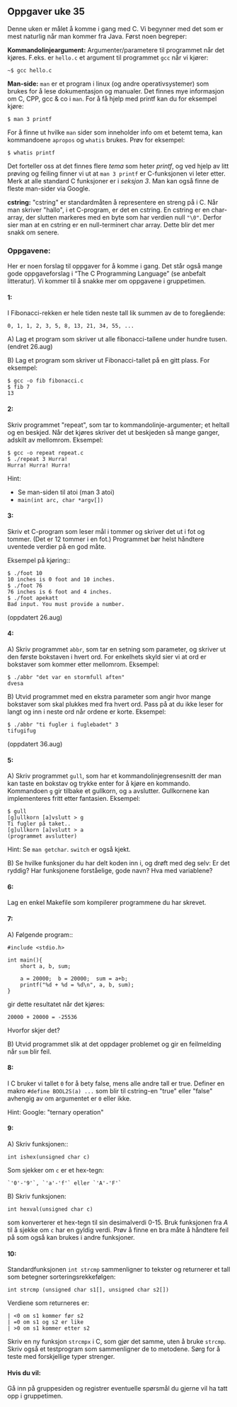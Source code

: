 ## Oppgaver uke 35

Denne uken er målet å komme i gang med C. Vi begynner med det som er mest naturlig når man kommer fra Java. Først noen begreper:

**Kommandolinjeargument:** Argumenter/parametere til programmet når det kjøres. F.eks. er `hello.c` et argument til programmet `gcc` når vi kjører:

    ~$ gcc hello.c

**Man-side:** `man` er et program i linux (og andre operativsystemer) som brukes for å lese dokumentasjon og manualer. Det finnes mye informasjon om C, CPP, gcc &amp; co i `man`. For å få hjelp med printf kan du for eksempel kjøre:

    $ man 3 printf

For å finne ut hvilke `man` sider som inneholder info om et betemt tema, kan kommandoene `apropos` og `whatis` brukes. Prøv for eksempel:
        
    $ whatis printf

Det forteller oss at det finnes flere *tema* som heter *printf*, og ved 
hjelp av litt prøving og feiling finner vi ut at ``man 3 printf`` 
er C-funksjonen vi leter etter. Merk at alle standard C funksjoner 
er i *seksjon 3*. Man kan også finne de fleste man-sider via Google.

**cstring:** "cstring" er standardmåten å representere en streng på i C. Når man skriver "hallo", i et C-program, er det en cstring. En cstring er en char-array, der slutten markeres med en byte som har verdien null `"\0"`. Derfor sier man at en cstring er en null-terminert char array. Dette blir det mer snakk om senere.
    

### Oppgavene:

Her er noen forslag til oppgaver for å komme i gang. Det står også mange gode oppgaveforslag i “The C Programming Language” (se anbefalt litteratur). Vi kommer til å snakke mer om oppgavene i gruppetimen.



#### 1:

I Fibonacci-rekken er hele tiden neste tall lik summen av de to foregående:

    0, 1, 1, 2, 3, 5, 8, 13, 21, 34, 55, ...

A) Lag et program som skriver ut alle fibonacci-tallene under hundre tusen. (endret 26.aug)

B) Lag et program som skriver ut Fibonacci-tallet på en gitt plass. For eksempel:

    $ gcc -o fib fibonacci.c
    $ fib 7
    13



#### 2:

Skriv programmet "repeat", som tar to kommandolinje-argumenter; et heltall og en beskjed. Når det kjøres skriver det ut beskjeden så mange ganger, adskilt av mellomrom. Eksempel:

    $ gcc -o repeat repeat.c
    $ ./repeat 3 Hurra!
    Hurra! Hurra! Hurra!

Hint:

- Se man-siden til atoi (man 3 atoi)
- `main(int arc, char *argv[])`


#### 3:

Skriv et C-program som leser mål i tommer og skriver det ut i fot og
tommer. (Det er 12 tommer i en fot.) Programmet bør helst håndtere uventede verdier på en god måte.

Eksempel på kjøring::

    $ ./foot 10
    10 inches is 0 foot and 10 inches.
    $ ./foot 76
    76 inches is 6 foot and 4 inches.
    $ ./foot apekatt
    Bad input. You must provide a number.

(oppdatert 26.aug)


#### 4:

A)
Skriv programmet `abbr`, som tar en setning som parameter, og skriver ut den første bokstaven i hvert ord. For enkelhets skyld sier vi at ord er bokstaver som kommer etter mellomrom. Eksempel:

    $ ./abbr "det var en stormfull aften"
    dvesa

B)
Utvid programmet med en ekstra parameter som angir hvor mange bokstaver som skal plukkes med fra hvert ord. Pass på at du ikke leser for langt og inn i neste ord når ordene er korte. Eksempel:

    $ ./abbr "ti fugler i fuglebadet" 3
    tifugifug

(oppdatert 36.aug)

#### 5:

A)
Skriv programmet `gull`, som har et kommandolinjegrensesnitt der man kan taste en bokstav og trykke enter for å kjøre en kommando. Kommandoen `g` gir tilbake et gullkorn, og `a` avslutter. Gullkornene kan implementeres fritt etter fantasien. Eksempel:

    $ gull
    [g]ullkorn [a]vslutt > g
    Ti fugler på taket..
    [g]ullkorn [a]vslutt > a
    (programmet avslutter)

Hint: Se `man getchar`. `switch` er også kjekt.

B) Se hvilke funksjoner du har delt koden inn i, og drøft med deg selv: Er det ryddig? Har funksjonene forståelige, gode navn? Hva med variablene?


#### 6:

Lag en enkel Makefile som kompilerer programmene du har skrevet.


#### 7:

A)
Følgende program::

    #include <stdio.h>

    int main(){
        short a, b, sum;

        a = 20000;  b = 20000;  sum = a+b;
        printf("%d + %d = %d\n", a, b, sum);
    }

gir dette resultatet når det kjøres:

    20000 + 20000 = -25536

Hvorfor skjer det?

B)
Utvid programmet slik at det oppdager problemet og 
gir en feilmelding når `sum` blir feil.


#### 8:

I C bruker vi tallet `0` for å bety false, mens alle andre tall er true. Definer en makro `#define BOOL2S(a) ...` som blir til cstring-en "true" eller "false" avhengig av om argumentet er `0` eller ikke.

Hint: Google: "ternary operation"


#### 9:


A) Skriv funksjonen::

    int ishex(unsigned char c)

Som sjekker om `c` er et hex-tegn:

    `'0'-'9'`, `'a'-'f'` eller `'A'-'F'`


B) Skriv funksjonen:

    int hexval(unsigned char c)

som konverterer et hex-tegn til sin desimalverdi 0-15. Bruk 
funksjonen fra *A* til å sjekke om `c` har en gyldig verdi. Prøv å 
finne en bra måte å håndtere feil på som også kan brukes i andre 
funksjoner.


#### 10:

Standardfunksjonen `int strcmp` sammenligner to tekster og returnerer et tall som betegner sorteringsrekkefølgen:

    int strcmp (unsigned char s1[], unsigned char s2[])

Verdiene som returneres er:

    | <0 om s1 kommer før s2
    | =0 om s1 og s2 er like
    | >0 om s1 kommer etter s2

Skriv en ny funksjon `strcmpx` i C, som gjør det samme, uten å bruke `strcmp`. Skriv også et testprogram som sammenligner de to metodene. Sørg for å teste med forskjellige typer strenger.


#### Hvis du vil:

Gå inn på gruppesiden og registrer eventuelle spørsmål du gjerne vil ha tatt opp i gruppetimen.
